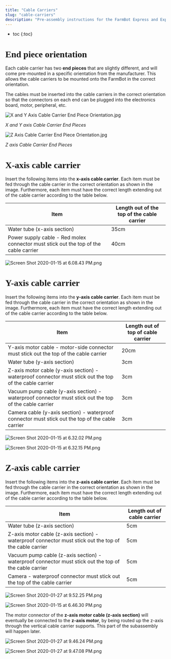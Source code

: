 ```yaml
---
title: "Cable Carriers"
slug: "cable-carriers"
description: "Pre-assembly instructions for the FarmBot Express and Express XL cable carriers"
---
```


* toc
{:toc}

# End piece orientation
Each cable carrier has two **end pieces** that are slightly different, and will come pre-mounted in a specific orientation from the manufacturer. This allows the cable carriers to be mounted onto the FarmBot in the correct orientation.

The cables must be inserted into the cable carriers in the correct orientation so that the connectors on each end can be plugged into the electronics board, motor, peripheral, etc.

![X and Y Axis Cable Carrier End Piece Orientation.jpg](_images/X_and_Y_Axis_Cable_Carrier_End_Piece_Orientation.jpg)

_X and Y axis Cable Carrier End Pieces_



![Z Axis Cable Carrier End Piece Orientation.jpg](_images/Z_Axis_Cable_Carrier_End_Piece_Orientation.jpg)

_Z axis Cable Carrier End Pieces_

# X-axis cable carrier
Insert the following items into the **x-axis cable carrier**. Each item must be fed through the cable carrier in the correct orientation as shown in the image. Furthermore, each item must have the correct length extending out of the cable carrier according to the table below.

|Item                          |Length out of the top of the cable carrier|
|------------------------------|------------------------------|
|Water tube (x-axis section)   |35cm
|Power supply cable - Red molex connector must stick out the top of the cable carrier|40cm



![Screen Shot 2020-01-15 at 6.08.43 PM.png](_images/Screen_Shot_2020-01-15_at_6.08.43_PM.png)

# Y-axis cable carrier
Insert the following items into the **y-axis cable carrier**. Each item must be fed through the cable carrier in the correct orientation as shown in the image. Furthermore, each item must have the correct length extending out of the cable carrier according to the table below.

|Item                          |Length out of top of cable carrier|
|------------------------------|------------------------------|
|Y-axis motor cable - motor-side connector must stick out the top of the cable carrier|20cm
|Water tube (y-axis section)   |3cm
|Z-axis motor cable (y-axis section) - waterproof connector must stick out the top of the cable carrier|3cm
|Vacuum pump cable (y-axis section) - waterproof connector must stick out the top of the cable carrier|3cm
|Camera cable (y-axis section) - waterproof connector must stick out the top of the cable carrier|3cm



![Screen Shot 2020-01-15 at 6.32.02 PM.png](_images/Screen_Shot_2020-01-15_at_6.32.02_PM.png)



![Screen Shot 2020-01-15 at 6.32.15 PM.png](_images/Screen_Shot_2020-01-15_at_6.32.15_PM.png)

# Z-axis cable carrier
Insert the following items into the **z-axis cable carrier**. Each item must be fed through the cable carrier in the correct orientation as shown in the image. Furthermore, each item must have the correct length extending out of the cable carrier according to the table below.

|Item                          |Length out of cable carrier   |
|------------------------------|------------------------------|
|Water tube (z-axis section)   |5cm
|Z-axis motor cable (z-axis section) - waterproof connector must stick out the top of the cable carrier|5cm
|Vacuum pump cable (z-axis section) - waterproof connector must stick out the top of the cable carrier|5cm
|Camera - waterproof connector must stick out the top of the cable carrier|5cm



![Screen Shot 2020-01-27 at 9.52.25 PM.png](_images/Screen_Shot_2020-01-27_at_9.52.25_PM.png)



![Screen Shot 2020-01-15 at 6.46.30 PM.png](_images/Screen_Shot_2020-01-15_at_6.46.30_PM.png)

The motor connector of the **z-axis motor cable (z-axis section)** will eventually be connected to the **z-axis motor**, by being routed up the z-axis through the vertical cable carrier supports. This part of the subassembly will happen later.

![Screen Shot 2020-01-27 at 9.46.24 PM.png](_images/Screen_Shot_2020-01-27_at_9.46.24_PM.png)



![Screen Shot 2020-01-27 at 9.47.08 PM.png](_images/Screen_Shot_2020-01-27_at_9.47.08_PM.png)



<style>
.hub-container {
  max-width: 1350px;
}

h1 {
  font-family: Inknut Antiqua;
}
  
a[title="Guides"] {
  color: #f4f4f4!important;
  border-bottom: 5px solid #f4f4f4;
  padding-bottom: 20px!important;
}
  
a[title="Guides"]:hover {
  color: white!important;
  border-bottom-color: white;
}
  
#hub-header li a:hover {
  box-shadow: none!important;
}
</style>

<meta name="theme-color" content="#942401">

